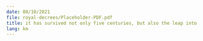 ```yaml
---
date: 08/10/2021
file: royal-decrees/Placeholder-PDF.pdf
title: it has survived not only five centuries, but also the leap into electronic typesetting, remaining essentially unchanged. It was popularised in the 1960s with the.
lang: km
---
```

